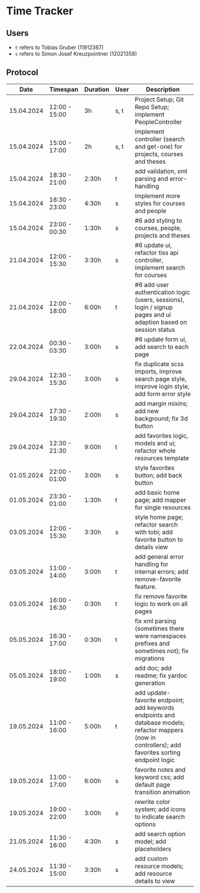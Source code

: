 # Time Tracker

## Users

- `t` refers to Tobias Gruber (11912367)
- `s` refers to Simon Josef Kreuzpointner (12021358)

## Protocol

| Date       | Timespan      | Duration | User | Description                                                                                                                                           |
|------------|---------------|----------|------|-------------------------------------------------------------------------------------------------------------------------------------------------------|
| 15.04.2024 | 12:00 - 15:00 | 3h       | s, t | Project Setup; Git Repo Setup; implement PeopleController                                                                                             |
| 15.04.2024 | 15:00 - 17:00 | 2h       | s, t | implement controller (search and get-one) for projects, courses and theses                                                                            |
| 15.04.2024 | 18:30 - 21:00 | 2:30h    | t    | add validation, xml parsing and error-handling                                                                                                        |
| 15.04.2024 | 18:30 - 23:00 | 4:30h    | s    | implement more styles for courses and people                                                                                                          |
| 15.04.2024 | 23:00 - 00:30 | 1:30h    | s    | #6 add styling to courses, people, projects and theses                                                                                                |
| 21.04.2024 | 12:00 - 15:30 | 3:30h    | s    | #6 update ui, refactor tiss api controller, implement search for courses                                                                              |
| 21.04.2024 | 12:00 - 18:00 | 6:00h    | t    | #6 add user authentication logic (users, sessions), login / signup pages and ui adaption based on session status                                      |
| 22.04.2024 | 00:30 - 03:30 | 3:00h    | s    | #6 update form ui, add search to each page                                                                                                            |
| 29.04.2024 | 12:30 - 15:30 | 3:00h    | s    | fix duplicate scss imports, improve search page style, improve login style, add form error style                                                      | 
| 29.04.2024 | 17:30 - 19:30 | 2:00h    | s    | add margin mixins; add new background; fix 3d button                                                                                                  |
| 29.04.2024 | 12:30 - 21:30 | 9:00h    | t    | add favorites logic, models and ui; refactor whole resources template                                                                                 |
| 01.05.2024 | 22:00 - 01:00 | 3:00h    | s    | style favorites button; add back button                                                                                                               |
| 01.05.2024 | 23:30 - 01:00 | 1:30h    | t    | add basic home page; add mapper for single resources                                                                                                  |
| 03.05.2024 | 12:00 - 15:30 | 3:30h    | s    | style home page; refactor search with tobi; add favorite button to details view                                                                       |
| 03.05.2024 | 11:00 - 14:00 | 3:00h    | t    | add general error handling for internal errors; add remove-favorite feature.                                                                          |
| 03.05.2024 | 16:00 - 16:30 | 0:30h    | t    | fix remove favorite logic to work on all pages                                                                                                        |
| 05.05.2024 | 16:30 - 17:00 | 0:30h    | t    | fix xml parsing (sometimes there were namespaces prefixes and sometimes not); fix migrations                                                          |
| 05.05.2024 | 18:00 - 19:00 | 1:00h    | s    | add doc; add readme; fix yardoc generation                                                                                                            |      
| 19.05.2024 | 11:00 - 16:00 | 5:00h    | t    | add update-favorite endpoint; add keywords endpoints and database models; refactor mappers (now in controllers); add favorites sorting endpoint logic |
| 19.05.2024 | 11:00 - 17:00 | 6:00h    | s    | favorite notes and keyword css; add default page transition animation                                                                                 |
| 19.05.2024 | 19:00 - 22:00 | 3:00h    | s    | rewrite color system; add icons to indicate search options                                                                                            | 
| 21.05.2024 | 11:30 - 16:00 | 4:30h    | s    | add search option model; add placeholders                                                                                                             |                                                                                                             |          
| 24.05.2024 | 11:30 - 15:00 | 3:30h    | s    | add custom resource models; add resource details to view                                                                                              | 
